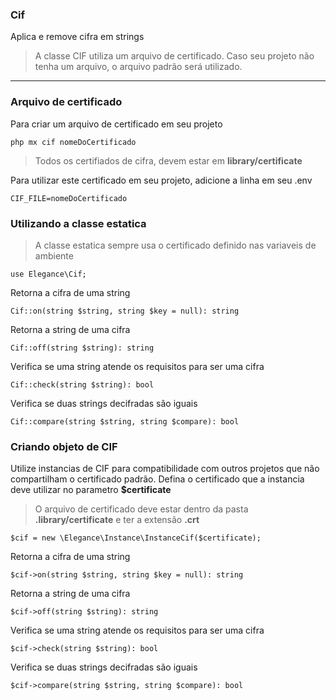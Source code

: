 ### Cif

Aplica e remove cifra em strings

> A classe CIF utiliza um arquivo de certificado. Caso seu projeto não tenha um arquivo, o arquivo padrão será utilizado.

---

### Arquivo de certificado

Para criar um arquivo de certificado em seu projeto

    php mx cif nomeDoCertificado

> Todos os certifiados de cifra, devem estar em **library/certificate**

Para utilizar este certificado em seu projeto, adicione a linha em seu .env

    CIF_FILE=nomeDoCertificado


### Utilizando a classe estatica

> A classe estatica sempre usa o certificado definido nas variaveis de ambiente

    use Elegance\Cif;

Retorna a cifra de uma string
    
    Cif::on(string $string, string $key = null): string


Retorna a string de uma cifra
    
    Cif::off(string $string): string


Verifica se uma string atende os requisitos para ser uma cifra
    
    Cif::check(string $string): bool


Verifica se duas strings decifradas são iguais
    
    Cif::compare(string $string, string $compare): bool

### Criando objeto de CIF

Utilize instancias de CIF para compatibilidade com outros projetos que não compartilham o certificado padrão. 
Defina o certificado que a instancia deve utilizar no parametro **$certificate**

> O arquivo de certificado deve estar dentro da pasta **.library/certificate** e ter a extensão **.crt**

    $cif = new \Elegance\Instance\InstanceCif($certificate);

Retorna a cifra de uma string
    
    $cif->on(string $string, string $key = null): string


Retorna a string de uma cifra
    
    $cif->off(string $string): string


Verifica se uma string atende os requisitos para ser uma cifra
    
    $cif->check(string $string): bool

Verifica se duas strings decifradas são iguais
    
    $cif->compare(string $string, string $compare): bool
